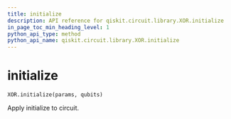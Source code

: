 ```yaml
---
title: initialize
description: API reference for qiskit.circuit.library.XOR.initialize
in_page_toc_min_heading_level: 1
python_api_type: method
python_api_name: qiskit.circuit.library.XOR.initialize
---
```


# initialize

<span id="qiskit.circuit.library.XOR.initialize" />

`XOR.initialize(params, qubits)`

Apply initialize to circuit.

